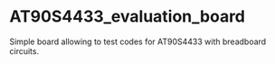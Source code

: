 # AT90S4433_evaluation_board
Simple board allowing to test codes for AT90S4433 with breadboard circuits.
